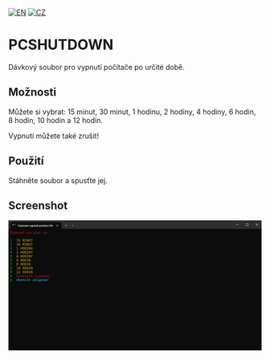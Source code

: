 [![EN](https://user-images.githubusercontent.com/63237821/79049526-7d3c6b80-7c24-11ea-8fa7-c25f78decb21.png)](https://github.com/miraficus/PCSHUTDOWN/blob/main/README.md) 
[![CZ](https://user-images.githubusercontent.com/63237821/79049510-6138ca00-7c24-11ea-81e2-6fe75542a453.png)](https://github.com/miraficus/PCSHUTDOWN/blob/main/CZREADME.md)

# PCSHUTDOWN
Dávkový soubor pro vypnutí počítače po určité době.

## Možnosti

Můžete si vybrat:
15 minut, 30 minut, 1 hodinu, 2 hodiny, 4 hodiny, 6 hodin, 8 hodin, 10 hodin a 12 hodin.

Vypnutí můžete také zrušit!

## Použití

Stáhněte soubor a spusťte jej.

## Screenshot

![screenshot_en](https://github.com/miraficus/PCSHUTDOWN/blob/main/Screenshot/CZ.PNG)
